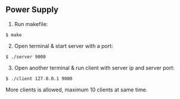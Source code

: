 ## Power Supply

1. Run makefile:
```
$ make
```

2. Open terminal & start server with a port:
```
$ ./server 9000
```

3. Open another terminal & run client with server ip and server port:
```
$ ./client 127.0.0.1 9000
```

More clients is allowed, maximum 10 clients at same time.
